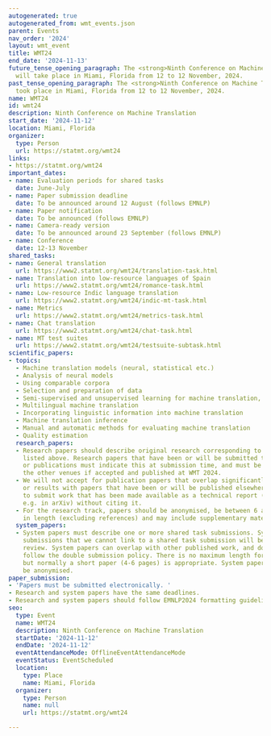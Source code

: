 ```yaml
---
autogenerated: true
autogenerated_from: wmt_events.json
parent: Events
nav_order: '2024'
layout: wmt_event
title: WMT24
end_date: '2024-11-13'
future_tense_opening_paragraph: The <strong>Ninth Conference on Machine Translation</strong> (<strong>WMT24</strong>)
  will take place in Miami, Florida from 12 to 12 November, 2024.
past_tense_opening_paragraph: The <strong>Ninth Conference on Machine Translation</strong> (<strong>WMT24</strong>)
  took place in Miami, Florida from 12 to 12 November, 2024.
name: WMT24
id: wmt24
description: Ninth Conference on Machine Translation
start_date: '2024-11-12'
location: Miami, Florida
organizer:
  type: Person
  url: https://statmt.org/wmt24
links:
- https://statmt.org/wmt24
important_dates:
- name: Evaluation periods for shared tasks
  date: June-July
- name: Paper submission deadline
  date: To be announced around 12 August (follows EMNLP)
- name: Paper notification
  date: To be announced (follows EMNLP)
- name: Camera-ready version
  date: To be announced around 23 September (follows EMNLP)
- name: Conference
  date: 12-13 November
shared_tasks:
- name: General translation
  url: https://www2.statmt.org/wmt24/translation-task.html
- name: Translation into low-resource languages of Spain
  url: https://www2.statmt.org/wmt24/romance-task.html
- name: Low-resource Indic language translation
  url: https://www2.statmt.org/wmt24/indic-mt-task.html
- name: Metrics
  url: https://www2.statmt.org/wmt24/metrics-task.html
- name: Chat translation
  url: https://www2.statmt.org/wmt24/chat-task.html
- name: MT test suites
  url: https://www2.statmt.org/wmt24/testsuite-subtask.html
scientific_papers:
- topics:
  - Machine translation models (neural, statistical etc.)
  - Analysis of neural models
  - Using comparable corpora
  - Selection and preparation of data
  - Semi-supervised and unsupervised learning for machine translation, transfer learning
  - Multilingual machine translation
  - Incorporating linguistic information into machine translation
  - Machine translation inference
  - Manual and automatic methods for evaluating machine translation
  - Quality estimation
  research_papers:
  - Research papers should describe original research corresponding to the categories
    listed above. Research papers that have been or will be submitted to other meetings
    or publications must indicate this at submission time, and must be withdrawn from
    the other venues if accepted and published at WMT 2024.
  - We will not accept for publication papers that overlap significantly in content
    or results with papers that have been or will be published elsewhere. It is acceptable
    to submit work that has been made available as a technical report (or similar,
    e.g. in arXiv) without citing it.
  - For the research track, papers should be anonymised, be between 6 and 10 pages
    in length (excluding references) and may include supplementary material.
  system_papers:
  - System papers must describe one or more shared task submissions. System paper
    submissions that we cannot link to a shared task submission will be rejected without
    review. System papers can overlap with other published work, and do not have to
    follow the double submission policy. There is no maximum length for system papers,
    but normally a short paper (4-6 pages) is appropriate. System papers should not
    be anonymised.
paper_submission:
- 'Papers must be submitted electronically. '
- Research and system papers have the same deadlines.
- Research and system papers should follow EMNLP2024 formatting guidelines.
seo:
  type: Event
  name: WMT24
  description: Ninth Conference on Machine Translation
  startDate: '2024-11-12'
  endDate: '2024-11-12'
  eventAttendanceMode: OfflineEventAttendanceMode
  eventStatus: EventScheduled
  location:
    type: Place
    name: Miami, Florida
  organizer:
    type: Person
    name: null
    url: https://statmt.org/wmt24

---
```


